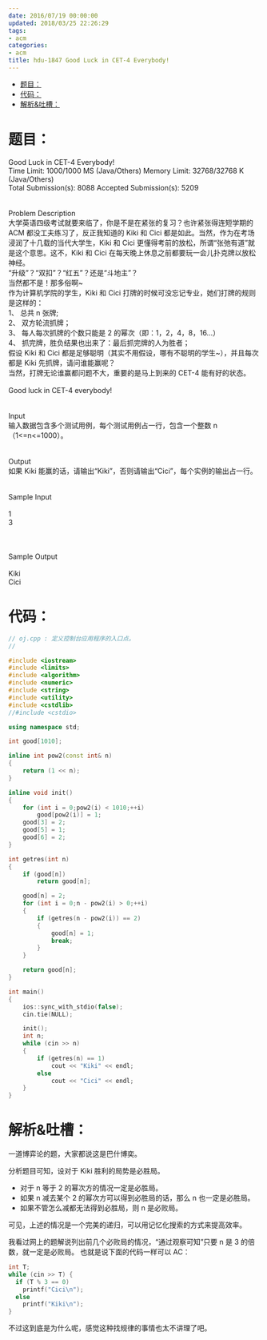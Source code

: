 ```yaml
---
date: 2016/07/19 00:00:00
updated: 2018/03/25 22:26:29
tags:
- acm
categories:
- acm
title: hdu-1847 Good Luck in CET-4 Everybody!
---
```


- [题目：](#sec-)
- [代码：](#sec-)
- [解析&吐槽：](#sec-)


# 题目：<a id="sec-"></a>

<p class="verse">
Good Luck in CET-4 Everybody!<br />
Time Limit: 1000/1000 MS (Java/Others)    Memory Limit: 32768/32768 K (Java/Others)<br />
Total Submission(s): 8088    Accepted Submission(s): 5209<br />
<br />
<br />
Problem Description<br />
大学英语四级考试就要来临了，你是不是在紧张的复习？也许紧张得连短学期的 ACM 都没工夫练习了，反正我知道的 Kiki 和 Cici 都是如此。当然，作为在考场浸润了十几载的当代大学生，Kiki 和 Cici 更懂得考前的放松，所谓“张弛有道”就是这个意思。这不，Kiki 和 Cici 在每天晚上休息之前都要玩一会儿扑克牌以放松神经。<br />
“升级”？“双扣”？“红五”？还是“斗地主”？<br />
当然都不是！那多俗啊~<br />
作为计算机学院的学生，Kiki 和 Cici 打牌的时候可没忘记专业，她们打牌的规则是这样的：<br />
1、  总共 n 张牌;<br />
2、  双方轮流抓牌；<br />
3、  每人每次抓牌的个数只能是 2 的幂次（即：1，2，4，8，16…）<br />
4、  抓完牌，胜负结果也出来了：最后抓完牌的人为胜者；<br />
假设 Kiki 和 Cici 都是足够聪明（其实不用假设，哪有不聪明的学生~），并且每次都是 Kiki 先抓牌，请问谁能赢呢？<br />
当然，打牌无论谁赢都问题不大，重要的是马上到来的 CET-4 能有好的状态。<br />
<br />
Good luck in CET-4 everybody!<br />
<br />
<br />
Input<br />
输入数据包含多个测试用例，每个测试用例占一行，包含一个整数 n（1<=n<=1000）。<br />
<br />
<br />
Output<br />
如果 Kiki 能赢的话，请输出“Kiki”，否则请输出“Cici”，每个实例的输出占一行。<br />
<br />
<br />
Sample Input<br />
<br />
1<br />
3<br />
<br />
<br />
<br />
Sample Output<br />
<br />
Kiki<br />
Cici<br />
</p>

# 代码：<a id="sec-"></a>

```c++
// oj.cpp : 定义控制台应用程序的入口点。
//

#include <iostream>
#include <limits>
#include <algorithm>
#include <numeric>
#include <string>
#include <utility>
#include <cstdlib>
//#include <cstdio>

using namespace std;

int good[1010];

inline int pow2(const int& n)
{
    return (1 << n);
}

inline void init()
{
    for (int i = 0;pow2(i) < 1010;++i)
        good[pow2(i)] = 1;
    good[3] = 2;
    good[5] = 1;
    good[6] = 2;
}

int getres(int n)
{
    if (good[n])
        return good[n];

    good[n] = 2;
    for (int i = 0;n - pow2(i) > 0;++i)
    {
        if (getres(n - pow2(i)) == 2)
        {
            good[n] = 1;
            break;
        }
    }

    return good[n];
}

int main()
{
    ios::sync_with_stdio(false);
    cin.tie(NULL);

    init();
    int n;
    while (cin >> n)
    {
        if (getres(n) == 1)
            cout << "Kiki" << endl;
        else
            cout << "Cici" << endl;
    }
}
```

# 解析&吐槽：<a id="sec-"></a>

一道博弈论的题，大家都说这是巴什博奕。

分析题目可知，设对于 Kiki 胜利的局势是必胜局。

-   对于 n 等于 2 的幂次方的情况一定是必胜局。
-   如果 n 减去某个 2 的幂次方可以得到必胜局的话，那么 n 也一定是必胜局。
-   如果不管怎么减都无法得到必胜局，则 n 是必败局。

可见，上述的情况是一个完美的递归，可以用记忆化搜索的方式来提高效率。

我看过网上的题解说列出前几个必败局的情况，“通过观察可知”只要 n 是 3 的倍数，就一定是必败局。 也就是说下面的代码一样可以 AC：

```c++
int T;
while (cin >> T) {
  if (T % 3 == 0)
    printf("Cici\n");
  else
    printf("Kiki\n");
}
```

不过这到底是为什么呢，感觉这种找规律的事情也太不讲理了吧。
